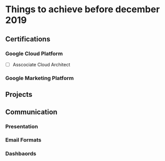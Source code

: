 # Things to achieve before december 2019

## Certifications

### Google Cloud Platform
* [ ] Asscociate Cloud Architect

### Google Marketing Platform
## Projects
## Communication

### Presentation
### Email Formats
### Dashbaords
